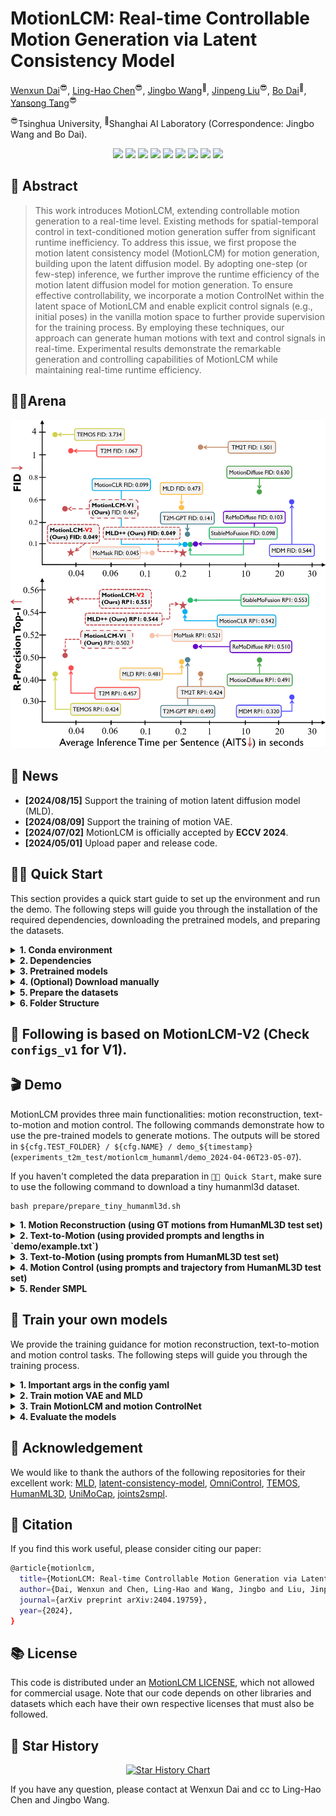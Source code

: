# MotionLCM: Real-time Controllable Motion Generation via Latent Consistency Model

[Wenxun Dai](https://github.com/Dai-Wenxun)<sup>😎</sup>, [Ling-Hao Chen](https://lhchen.top)<sup>😎</sup>, [Jingbo Wang](https://wangjingbo1219.github.io)<sup>🥳</sup>, [Jinpeng Liu](https://moonsliu.github.io/)<sup>😎</sup>, [Bo Dai](https://daibo.info/)<sup>🥳</sup>, [Yansong Tang](https://andytang15.github.io)<sup>😎</sup>

<sup>😎</sup>Tsinghua University, <sup>🥳</sup>Shanghai AI Laboratory (Correspondence: Jingbo Wang and Bo Dai).

<p align="center">
  <a href='https://arxiv.org/abs/2404.19759'>
  <img src='https://img.shields.io/badge/Arxiv-2404.19759-A42C25?style=flat&logo=arXiv&logoColor=A42C25'></a> 
  <a href='https://arxiv.org/pdf/2404.19759.pdf'>
  <img src='https://img.shields.io/badge/Paper-PDF-purple?style=flat&logo=arXiv&logoColor=yellow'></a> 
  <a href='https://huggingface.co/spaces/wxDai/MotionLCM'>
  <img src='https://img.shields.io/badge/%F0%9F%A4%97%20Hugging%20Face-Spaces-yellow'></a>
  <a href='https://dai-wenxun.github.io/MotionLCM-page'>
  <img src='https://img.shields.io/badge/Project-Page-%23df5b46?style=flat&logo=Google%20chrome&logoColor=%23df5b46'></a> 
  <a href='https://youtu.be/BhrGmJYaRE4'>
  <img src='https://img.shields.io/badge/YouTube-Video-EA3323?style=flat&logo=youtube&logoColor=EA3323'></a> 
  <a href='https://www.bilibili.com/video/BV1uT421y7AN/'>
  <img src='https://img.shields.io/badge/Bilibili-Video-4EABE6?style=flat&logo=Bilibili&logoColor=4EABE6'></a>
  <a href='https://github.com/Dai-Wenxun/MotionLCM'>
  <img src='https://img.shields.io/badge/GitHub-Code-black?style=flat&logo=github&logoColor=white'></a> 
  <a href='LICENSE'>
  <img src='https://img.shields.io/badge/License-MotionLCM-blue.svg'></a> 
  <a href="" target='_blank'>
  <img src="https://visitor-badge.laobi.icu/badge?page_id=Dai-Wenxun.MotionLCM&left_color=gray&right_color=%2342b983"></a> 
</p>


## 🤩 Abstract

> This work introduces MotionLCM, extending controllable motion generation to a real-time level. Existing methods for spatial-temporal control in text-conditioned motion generation suffer from significant runtime inefficiency. To address this issue, we first propose the motion latent consistency model (MotionLCM) for motion generation, building upon the latent diffusion model. By adopting one-step (or few-step) inference, we further improve the runtime efficiency of the motion latent diffusion model for motion generation. To ensure effective controllability, we incorporate a motion ControlNet within the latent space of MotionLCM and enable explicit control signals (e.g., initial poses) in the vanilla motion space to further provide supervision for the training process. By employing these techniques, our approach can generate human motions with text and control signals in real-time. Experimental results demonstrate the remarkable generation and controlling capabilities of MotionLCM while maintaining real-time runtime efficiency.

## 🤼‍♂Arena

![](assets/pk.png)

## 📢 News

- **[2024/08/15]** Support the training of motion latent diffusion model (MLD).
- **[2024/08/09]** Support the training of motion VAE.
- **[2024/07/02]** MotionLCM is officially accepted by **ECCV 2024**.
- **[2024/05/01]** Upload paper and release code.

## 👨‍🏫 Quick Start

This section provides a quick start guide to set up the environment and run the demo. The following steps will guide you through the installation of the required dependencies, downloading the pretrained models, and preparing the datasets. 

<details>
  <summary><b> 1. Conda environment </b></summary>

```
conda create python=3.10.12 --name motionlcm
conda activate motionlcm
```

Install the packages in `requirements.txt`.

```
pip install -r requirements.txt
```

We test our code on Python 3.10.12 and PyTorch 1.13.1.

</details>

<details>
  <summary><b> 2. Dependencies </b></summary>

If you have the `sudo` permission, install `ffmpeg` for visualizing stick figure (if not already installed):

```
sudo apt update
sudo apt install ffmpeg
ffmpeg -version  # check!
```

If you do not have the `sudo` permission to install it, please install it via `conda`: 

```
conda install conda-forge::ffmpeg
ffmpeg -version  # check!
```

Run the following command to install [`git-lfs`](https://git-lfs.com/):
```
conda install conda-forge::git-lfs
```

Run the script to download dependencies materials:

```
bash prepare/download_glove.sh
bash prepare/download_t2m_evaluators.sh
bash prepare/prepare_t5.sh
bash prepare/download_smpl_models.sh
```

</details>

<details>
  <summary><b> 3. Pretrained models </b></summary>

Run the script to download the pre-trained models:

```
bash prepare/download_pretrained_models.sh
```

The folders `experiments_recons` `experiments_t2m` and `experiments_control` store pre-trained models for motion reconstruction, text-to-motion and motion control respectively.

</details>


<details>
  <summary><b> 4. (Optional) Download manually </b></summary>

Visit the [Google Driver](https://drive.google.com/drive/folders/1SIhb6srXWS0PNvZ2fs40QiE3Rk764u6z?usp=sharing) to download the previous dependencies and models.

</details>

<details>
  <summary><b> 5. Prepare the datasets </b></summary>

Please refer to [HumanML3D](https://github.com/EricGuo5513/HumanML3D) for text-to-motion dataset setup. Copy the result dataset to our repository:
```
cp -r ../HumanML3D/HumanML3D ./datasets/humanml3d
```

</details>

<details>
  <summary><b> 6. Folder Structure </b></summary>

After the whole setup pipeline, the folder structure will look like:

```
MotionLCM
├── configs
├── configs_v1
├── datasets
│   ├── humanml3d
│   │   ├── new_joint_vecs
│   │   ├── new_joints
│   │   ├── texts
│   │   ├── Mean.npy
│   │   ├── Std.npy
│   │   ├── ...
│   └── humanml_spatial_norm
│       ├── Mean_raw.npy
│       └── Std_raw.npy
├── deps
│   ├── glove
│   ├── sentence-t5-large
|   ├── smpl_models
│   └── t2m
├── experiments_control
│   ├── spatial
│   │   └── motionlcm_humanml
│   │       ├── motionlcm_humanml_s_all.ckpt
│   │       └── motionlcm_humanml_s_pelvis.ckpt
│   └── temproal
│   │   └── motionlcm_humanml
│   │       ├── motionlcm_humanml_t_v1.ckpt
│   │       └── motionlcm_humanml_t.ckpt
├── experiments_recons
│   └── vae_humanml
│       └── vae_humanml.ckpt
├── experiments_t2m
│   ├── mld_humanml
│   │   ├── mld_humanml_v1.ckpt
│   │   └── mld_humanml.ckpt
│   └── motionlcm_humanml
│       ├── motionlcm_humanml_v1.ckpt
│       └── motionlcm_humanml.ckpt
├── ...
```

</details>

## 🚨 Following is based on MotionLCM-V2 (Check `configs_v1` for V1).

## 🎬 Demo

MotionLCM provides three main functionalities: motion reconstruction, text-to-motion and motion control. The following commands demonstrate how to use the pre-trained models to generate motions. The outputs will be stored in `${cfg.TEST_FOLDER} / ${cfg.NAME} / demo_${timestamp}` (`experiments_t2m_test/motionlcm_humanml/demo_2024-04-06T23-05-07`).

If you haven't completed the data preparation in `👨‍🏫 Quick Start`, make sure to use the following command to download a tiny humanml3d dataset.

```
bash prepare/prepare_tiny_humanml3d.sh
```

<details>
  <summary><b> 1. Motion Reconstruction (using GT motions from HumanML3D test set) </b></summary>

```
python demo.py --cfg configs/vae.yaml
```

</details>


<details>
  <summary><b> 2. Text-to-Motion (using provided prompts and lengths in `demo/example.txt`) </b></summary>

```
python demo.py --cfg configs/mld_t2m.yaml --example assets/example.txt
python demo.py --cfg configs/motionlcm_t2m.yaml --example assets/example.txt
```

</details>

<details>
  <summary><b> 3. Text-to-Motion (using prompts from HumanML3D test set) </b></summary>

```
python demo.py --cfg configs/mld_t2m.yaml
python demo.py --cfg configs/motionlcm_t2m.yaml
```
</details>

<details>
  <summary><b> 4. Motion Control (using prompts and trajectory from HumanML3D test set) </b></summary>

The following command is for MotionLCM with motion ControlNet.

```
python demo.py --cfg configs/motionlcm_control_s.yaml
```

The following command is for MotionLCM with consistency latent tuning (CLT).

```
python demo.py --cfg configs/motionlcm_t2m_clt.yaml --optimize
```

</details>

<details>
  <summary><b> 5. Render SMPL </b></summary>

After running the demo, the output folder will store the stick figure animation for each generated motion (e.g., `assets/example.gif`).

![example](assets/example.gif)

To record the necessary information about the generated motion, a pickle file with the following keys will be saved simultaneously (e.g., `assets/example.pkl`):

- `joints (numpy.ndarray)`: The XYZ positions of the generated motion with the shape of `(nframes, njoints, 3)`.
- `text (str)`: The text prompt.
- `length (int)`: The length of the generated motion.
- `hint (numpy.ndarray)`: The trajectory for motion control (optional).

<details>
  <summary><b> 4.1 Create SMPL meshes </b></summary>

To create SMPL meshes for a specific pickle file, let's use `assets/example.pkl` as an example:

```
python fit.py --pkl assets/example.pkl
```

The SMPL meshes (numpy array) will be stored in `assets/example_mesh.pkl` with the shape `(nframes, 6890, 3)`.

You can also fit all pickle files within a folder. The code will traverse all `.pkl` files in the directory and filter out files that have already been fitted.

```
python fit.py --dir assets/
```

</details>

<details>
  <summary><b> 4.2 Render SMPL meshes </b></summary>

Refer to [TEMOS-Rendering motions](https://github.com/Mathux/TEMOS) for blender setup (only **Installation** section). 

We support three rendering modes for SMPL mesh, namely `sequence` (default), `video` and `frame`.

<details>
  <summary><b> 4.2.1 sequence </b></summary>

```
YOUR_BLENDER_PATH/blender --background --python render.py -- --pkl assets/example_mesh.pkl --mode sequence --num 8
```

You will get a rendered image of `num=8` keyframes as shown in `assets/example_mesh.png`. The darker the color, the later the time.

<img src="assets/example_mesh_show.png" alt="example" width="30%">

</details>

<details>
  <summary><b> 4.2.2 video </b></summary>

```
YOUR_BLENDER_PATH/blender --background --python render.py -- --pkl assets/example_mesh.pkl --mode video --fps 20
```

You will get a rendered video with `fps=20` as shown in `assets/example_mesh.mp4`.

![example](assets/example_mesh_show.gif)

</details>

<details>
  <summary><b> 4.2.3 frame </b></summary>

```
YOUR_BLENDER_PATH/blender --background --python render.py -- --pkl assets/example_mesh.pkl --mode frame --exact_frame 0.5
```

You will get a rendered image of the keyframe at `exact_frame=0.5` (i.e., the middle frame) as shown in `assets/example_mesh_0.5.png`.

<img src="assets/example_mesh_0.5_show.png" alt="example" width="25%">

</details>

</details>

</details>

## 🚀 Train your own models

We provide the training guidance for motion reconstruction, text-to-motion and motion control tasks. The following steps will guide you through the training process.

<details>
  <summary><b> 1. Important args in the config yaml </b></summary>

The parameters required for model training and testing are recorded in the corresponding YAML file (e.g., `configs/motionlcm_t2m.yaml`). Below are some of the important parameters in the file:

- `${FOLDER}`: The folder for the specific training task (i.e., `experiments_recons`, `experiments_t2m` and `experiments_control`).
- `${TEST_FOLDER}`: The folder for the specific testing task (i.e., `experiments_recons_test`, `experiments_t2m_test` and `experiments_control_test`).
- `${NAME}`: The name of the model (e.g., `motionlcm_humanml`). `${FOLDER}`, `${NAME}`, and the current timestamp constitute the training output folder (for example, `experiments_t2m/motionlcm_humanml/2024-04-06T23-05-07`). The same applies to `${TEST_FOLDER}` for testing.
- `${TRAIN.PRETRAINED}`: The path of the pre-trained model.
- `${TEST.CHECKPOINTS}`: The path of the testing model.

</details>

<details>
  <summary><b> 2. Train motion VAE and MLD </b></summary>

Please update the parameters in `configs/vae.yaml` and `configs/mld_t2m.yaml`. Then, run the following commands:

```
python -m train_vae --cfg configs/vae.yaml
python -m train_mld --cfg configs/mld_t2m.yaml
```

</details>

<details>
  <summary><b> 3. Train MotionLCM and motion ControlNet </b></summary>

#### 3.1. Ready to train MotionLCM

Please first check the parameters in `configs/motionlcm_t2m.yaml`. Then, run the following command:

```
python -m train_motionlcm --cfg configs/motionlcm_t2m.yaml
```

#### 3.2. Ready to train motion ControlNet

Please update the parameters in `configs/motionlcm_control_s.yaml`. Then, run the following command:

```
python -m train_motion_control --cfg configs/motionlcm_control_s.yaml
```

This command by default uses the `Pelvis` joint for motion control training. If you want to utilize all the joints defined in OmniControl (i.e., `Pelvis`, `Left foot`, `Right foot`, `Head`, `Left wrist`, and `Right wrist`), you need to modify the `TRAIN_JOINTS` in `DATASET.HUMANML3D.CONTROL_ARGS` in the `configs/motionlcm_control_s.yaml`.

```
TRAIN_JOINTS: [0] -> [0, 10, 11, 15, 20, 21]
```

This is also the reason we provide two checkpoints for testing in `experiments_control/spatial/motionlcm_humanml`.

```
CHECKPOINTS: 'experiments_control/spatial/motionlcm_humanml/motionlcm_humanml_s_pelvis.ckpt'  # Trained on Pelvis
CHECKPOINTS: 'experiments_control/spatial/motionlcm_humanml/motionlcm_humanml_s_all.ckpt'  #  Trained on All
```

During validation, the default testing joint is `Pelvis`, and the testing density is `100`.

```
TEST_JOINTS: [0]  # choice -> [0], [10], [11], [15], [20], [21] (ONLY when trained on all)
TEST_DENSITY: 100  # choice -> [100, 25, 5, 2, 1]
```

`TEST_DENSITY` refers to the density level of control points selected from the ground truth (GT) trajectory.
Specifically, `100` and `25` correspond to percentage, while `5`, `2`, and `1` correspond to number. The logic of the code is as follows:
```python
# MotionLCM/mld/data/humanml/dataset.py (Text2MotionDataset)
length = joints.shape[0]
density = self.testing_density
if density in [1, 2, 5]:
    choose_seq_num = density
else:
    choose_seq_num = int(length * density / 100)
```

</details>

<details>
  <summary><b> 4. Evaluate the models </b></summary>

#### 4.1. Motion Reconstruction:

```
python -m test --cfg configs/vae.yaml
```

#### 4.2. Text-to-Motion: 

```
python -m test --cfg configs/mld_t2m.yaml
python -m test --cfg configs/motionlcm_t2m.yaml
```

If you want to change the number of inference steps, change the `num_inference_steps` in the following configs:

```
configs/modules/scheduler_ddim.yaml  # MLD
configs/modules/scheduler_lcm.yaml   # MotionLCM
```

#### 4.3. Motion Control:

The following command is for MotionLCM with motion ControlNet.

```
python -m test --cfg configs/motionlcm_control_s.yaml
```

The following command is for MotionLCM with consistency latent tuning (CLT).

```
python -m test --cfg configs/motionlcm_t2m_clt.yaml --optimize
```

For CLT, we default to using `num_inference_steps=1` and `batch_size=1`. **Do not modify these two parameters.**

For our default motion control test (i.e., simply run the commands above), it is based on the `pelvis` joint with `density=100`. If you want to obtain complete results, please adjust the testing joint and testing density according to the motion control training tutorial.

</details>

## 🌹 Acknowledgement

We would like to thank the authors of the following repositories for their excellent work: 
[MLD](https://github.com/ChenFengYe/motion-latent-diffusion), 
[latent-consistency-model](https://github.com/luosiallen/latent-consistency-model), 
[OmniControl](https://github.com/neu-vi/omnicontrol), 
[TEMOS](https://github.com/Mathux/TEMOS),
[HumanML3D](https://github.com/EricGuo5513/HumanML3D),
[UniMoCap](https://github.com/LinghaoChan/UniMoCap),
[joints2smpl](https://github.com/wangsen1312/joints2smpl).

## 📜 Citation

If you find this work useful, please consider citing our paper:

```bash
@article{motionlcm,
  title={MotionLCM: Real-time Controllable Motion Generation via Latent Consistency Model},
  author={Dai, Wenxun and Chen, Ling-Hao and Wang, Jingbo and Liu, Jinpeng and Dai, Bo and Tang, Yansong},
  journal={arXiv preprint arXiv:2404.19759},
  year={2024},
}
```

## 📚 License

This code is distributed under an [MotionLCM LICENSE](LICENSE), which not allowed for commercial usage. Note that our code depends on other libraries and datasets which each have their own respective licenses that must also be followed.

## 🌟 Star History

<p align="center">
    <a href="https://star-history.com/#Dai-Wenxun/MotionLCM" target="_blank">
        <img width="500" src="https://api.star-history.com/svg?repos=Dai-Wenxun/MotionLCM&type=Date" alt="Star History Chart">
    </a>
<p>

If you have any question, please contact at Wenxun Dai and cc to Ling-Hao Chen and Jingbo Wang.
